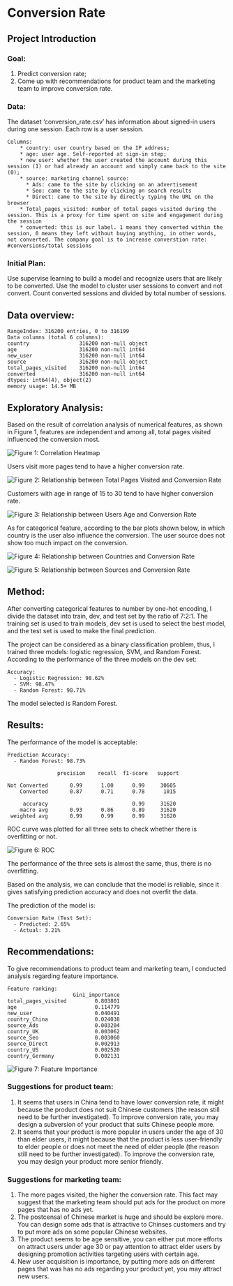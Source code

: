 # Conversion Rate

## Project Introduction

### Goal:
  1.	Predict conversion rate;
  2.	Come up with recommendations for product team and the marketing team to improve conversion rate.

### Data:
The dataset ‘conversion_rate.csv’ has information about signed-in users during one session.
Each row is a user session.

    Columns:
        * country: user country based on the IP address;
        * age: user age. Self-reported at sign-in step;
        * new_user: whether the user created the account during this session (1) or had already an account and simply came back to the site (0);
        * source: marketing channel source:
          * Ads: came to the site by clicking on an advertisement
          * Seo: came to the site by clicking on search results
          * Direct: came to the site by directly typing the URL on the browser
        * Total_pages_visited: number of total pages visited during the session. This is a proxy for time spent on site and engagement during the session
        * converted: this is our label. 1 means they converted within the session, 0 means they left without buying anything, in other words, not converted. The company goal is to increase converstion rate: #conversions/total sessions

### Initial Plan:
Use supervise learning to build a model and recognize users that are likely to be converted.
Use the model to cluster user sessions to convert and not convert. 
Count converted sessions and divided by total number of sessions.

## Data overview:

    RangeIndex: 316200 entries, 0 to 316199
    Data columns (total 6 columns):
    country                316200 non-null object
    age                    316200 non-null int64
    new_user               316200 non-null int64
    source                 316200 non-null object
    total_pages_visited    316200 non-null int64
    converted              316200 non-null int64
    dtypes: int64(4), object(2)
    memory usage: 14.5+ MB

## Exploratory Analysis:

Based on the result of correlation analysis of numerical features, as shown in Figure 1, features are independent and among all, total pages visited influenced the conversion most. 

![Figure 1: Correlation Heatmap](https://github.com/viviczhou/Conversion-Rate/blob/master/Correlation%20Heatmap.png)

Users visit more pages tend to have a higher conversion rate.

![Figure 2: Relationship between Total Pages Visited and Conversion Rate](https://github.com/viviczhou/Conversion-Rate/blob/master/Tpv%20vs%20cr.png)

Customers with age in range of 15 to 30 tend to have higher conversion rate.

![Figure 3: Relationship between Users Age and Conversion Rate](https://github.com/viviczhou/Conversion-Rate/blob/master/age%20vs%20ce.png)

As for categorical feature, according to the bar plots shown below, in which country is the user also influence the conversion. The user source does not show too much impact on the conversion.

![Figure 4: Relationship between Countries and Conversion Rate](https://github.com/viviczhou/Conversion-Rate/blob/master/countries.png)

![Figure 5: Relationship between Sources and Conversion Rate](https://github.com/viviczhou/Conversion-Rate/blob/master/source.png)

## Method:

After converting categorical features to number by one-hot encoding, I divide the dataset into train, dev, and test set by the ratio of 7:2:1. The training set is used to train models, dev set is used to select the best model, and the test set is used to make the final prediction.

The project can be considered as a binary classification problem, thus, I trained three models: logistic regression, SVM, and Random Forest.
According to the performance of the three models on the dev set:

    Accuracy: 
      - Logistic Regression: 98.62%
      - SVM: 98.47%
      - Random Forest: 98.71%

The model selected is Random Forest.

## Results:

The performance of the model is acceptable:

    Prediction Accuracy: 
      - Random Forest: 98.73%
    
                    precision    recall  f1-score   support

    Not Converted       0.99      1.00      0.99     30605
        Converted       0.87      0.71      0.78      1015

         accuracy                           0.99     31620
        macro avg       0.93      0.86      0.89     31620
     weighted avg       0.99      0.99      0.99     31620

ROC curve was plotted for all three sets to check whether there is overfitting or not.

![Figure 6: ROC](https://github.com/viviczhou/Conversion-Rate/blob/master/ROC.png)

The performance of the three sets is almost the same, thus, there is no overfitting.

Based on the analysis, we can conclude that the model is reliable, since it gives satisfying prediction accuracy and does not overfit the data.

The prediction of the model is: 

    Conversion Rate (Test Set): 
      - Predicted: 2.65%
      - Actual: 3.21%

## Recommendations:

To give recommendations to product team and marketing team, I conducted analysis regarding feature importance.

    Feature ranking:
                         Gini_importance
    total_pages_visited         0.803801
    age                         0.114779
    new_user                    0.040491
    country_China               0.024038
    source_Ads                  0.003204
    country_UK                  0.003062
    source_Seo                  0.003060
    source_Direct               0.002913
    country_US                  0.002520
    country_Germany             0.002131

![Figure 7: Feature Importance](https://github.com/viviczhou/Conversion-Rate/blob/master/Feature%20Importance.png)

### Suggestions for product team:

   1.	It seems that users in China tend to have lower conversion rate, it might because the product does not suit Chinese customers (the reason still need to be further investigated). To improve conversion rate, you may design a subversion of your product that suits Chinese people more.
   2.	It seems that your product is more popular in users under the age of 30 than elder users, it might because that the product is less user-friendly to elder people or does not meet the need of elder people (the reason still need to be further investigated). To improve the conversion rate, you may design your product more senior friendly.

### Suggestions for marketing team:

   1.	The more pages visited, the higher the conversion rate. This fact may suggest that the marketing team should put ads for the product on more pages that has no ads yet.
   2.	The postcensal of Chinese market is huge and should be explore more. You can design some ads that is attractive to Chinses customers and try to put more ads on some popular Chinese websites.
   3.	The product seems to be age sensitive, you can either put more efforts on attract users under age 30 or pay attention to attract elder users by designing promotion activities targeting users with certain age.
   4.	New user acquisition is importance, by putting more ads on different pages that was has no ads regarding your product yet, you may attract new users.
